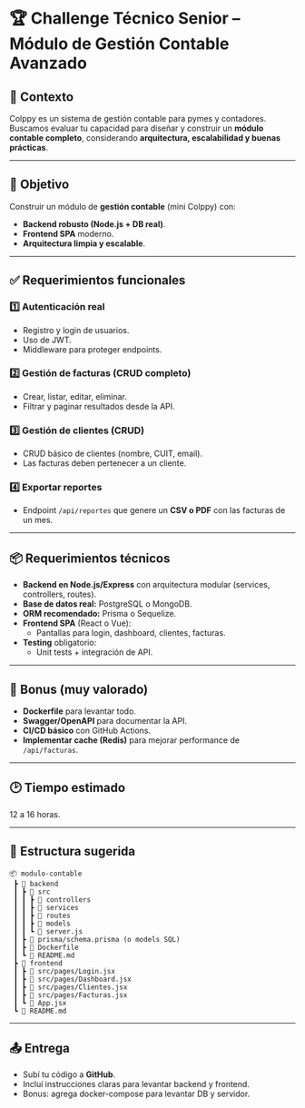 # 🏆 Challenge Técnico Senior – Módulo de Gestión Contable Avanzado

## 📌 Contexto
Colppy es un sistema de gestión contable para pymes y contadores.  
Buscamos evaluar tu capacidad para diseñar y construir un **módulo contable completo**, considerando **arquitectura, escalabilidad y buenas prácticas**.

---

## 🎯 Objetivo
Construir un módulo de **gestión contable** (mini Colppy) con:
- **Backend robusto (Node.js + DB real)**.
- **Frontend SPA** moderno.
- **Arquitectura limpia y escalable**.

---

## ✅ Requerimientos funcionales
### 1️⃣ Autenticación real
- Registro y login de usuarios.
- Uso de JWT.
- Middleware para proteger endpoints.

### 2️⃣ Gestión de facturas (CRUD completo)
- Crear, listar, editar, eliminar.
- Filtrar y paginar resultados desde la API.

### 3️⃣ Gestión de clientes (CRUD)
- CRUD básico de clientes (nombre, CUIT, email).
- Las facturas deben pertenecer a un cliente.

### 4️⃣ Exportar reportes
- Endpoint `/api/reportes` que genere un **CSV o PDF** con las facturas de un mes.

---

## 📦 Requerimientos técnicos
- **Backend en Node.js/Express** con arquitectura modular (services, controllers, routes).
- **Base de datos real:** PostgreSQL o MongoDB.
- **ORM recomendado:** Prisma o Sequelize.
- **Frontend SPA** (React o Vue):
  - Pantallas para login, dashboard, clientes, facturas.
- **Testing** obligatorio:
  - Unit tests + integración de API.

---

## 🚀 Bonus (muy valorado)
- **Dockerfile** para levantar todo.
- **Swagger/OpenAPI** para documentar la API.
- **CI/CD básico** con GitHub Actions.
- **Implementar cache (Redis)** para mejorar performance de `/api/facturas`.

---

## 🕑 Tiempo estimado
12 a 16 horas.

---

## 📂 Estructura sugerida
```
📦 modulo-contable
 ┣ 📂 backend
 ┃ ┣ 📂 src
 ┃ ┃ ┣ 📂 controllers
 ┃ ┃ ┣ 📂 services
 ┃ ┃ ┣ 📂 routes
 ┃ ┃ ┣ 📂 models
 ┃ ┃ ┗ 📜 server.js
 ┃ ┣ 📜 prisma/schema.prisma (o models SQL)
 ┃ ┣ 📜 Dockerfile
 ┃ ┗ 📜 README.md
 ┣ 📂 frontend
 ┃ ┣ 📜 src/pages/Login.jsx
 ┃ ┣ 📜 src/pages/Dashboard.jsx
 ┃ ┣ 📜 src/pages/Clientes.jsx
 ┃ ┣ 📜 src/pages/Facturas.jsx
 ┃ ┗ 📜 App.jsx
 ┗ 📜 README.md
```

---

## 📤 Entrega
- Subí tu código a **GitHub**.
- Incluí instrucciones claras para levantar backend y frontend.
- Bonus: agrega docker-compose para levantar DB y servidor.
